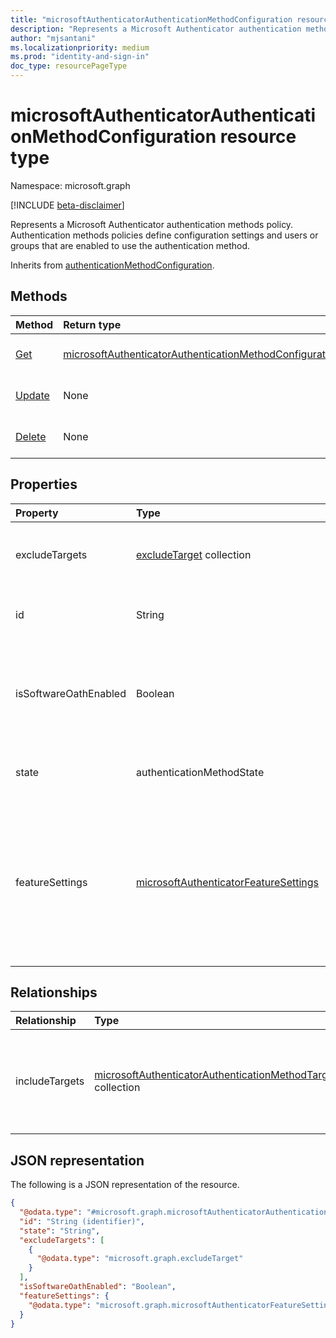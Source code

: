 ```yaml
---
title: "microsoftAuthenticatorAuthenticationMethodConfiguration resource type"
description: "Represents a Microsoft Authenticator authentication methods policy."
author: "mjsantani"
ms.localizationpriority: medium
ms.prod: "identity-and-sign-in"
doc_type: resourcePageType
---
```


# microsoftAuthenticatorAuthenticationMethodConfiguration resource type
Namespace: microsoft.graph

[!INCLUDE [beta-disclaimer](../../includes/beta-disclaimer.md)]

Represents a Microsoft Authenticator authentication methods policy. Authentication methods policies define configuration settings and users or groups that are enabled to use the authentication method.

Inherits from [authenticationMethodConfiguration](../resources/authenticationmethodconfiguration.md).

## Methods
|Method|Return type|Description|
|:---|:---|:---|
|[Get](../api/microsoftauthenticatorauthenticationmethodconfiguration-get.md)|[microsoftAuthenticatorAuthenticationMethodConfiguration](../resources/microsoftauthenticatorauthenticationmethodconfiguration.md)|Read the properties and relationships of a microsoftAuthenticatorAuthenticationMethodConfiguration object.|
|[Update](../api/microsoftauthenticatorauthenticationmethodconfiguration-update.md)|None|Update the properties of a microsoftAuthenticatorAuthenticationMethodConfiguration object.|
|[Delete](../api/microsoftauthenticatorauthenticationmethodconfiguration-delete.md)|None|Reverts the microsoftAuthenticatorAuthenticationMethodConfiguration object to its default configuration.|

## Properties
|Property|Type|Description|
|:---|:---|:---|
|excludeTargets|[excludeTarget](../resources/excludetarget.md) collection|Groups of users that are excluded from the policy.|
|id|String|The authentication method policy identifier.|
|isSoftwareOathEnabled|Boolean|`true` if users can use the OTP code generated by the Microsoft Authenticator app, `false` otherwise.|
|state|authenticationMethodState|Possible values are: `enabled`, `disabled`.|
|featureSettings|[microsoftAuthenticatorFeatureSettings](../resources/microsoftauthenticatorfeaturesettings.md)|A collection of Microsoft Authenticator settings such as number matching and location context, and whether they are enabled for all users or specific users only.|

## Relationships
|Relationship|Type|Description|
|:---|:---|:---|
|includeTargets|[microsoftAuthenticatorAuthenticationMethodTarget](../resources/microsoftauthenticatorauthenticationmethodtarget.md) collection|A collection of groups that are enabled to use the authentication method. Expanded by default.|

## JSON representation
The following is a JSON representation of the resource.
<!-- {
  "blockType": "resource",
  "keyProperty": "id",
  "@odata.type": "microsoft.graph.microsoftAuthenticatorAuthenticationMethodConfiguration",
  "baseType": "microsoft.graph.authenticationMethodConfiguration",
  "openType": false
}
-->
``` json
{
  "@odata.type": "#microsoft.graph.microsoftAuthenticatorAuthenticationMethodConfiguration",
  "id": "String (identifier)",
  "state": "String",
  "excludeTargets": [
    {
      "@odata.type": "microsoft.graph.excludeTarget"
    }
  ],
  "isSoftwareOathEnabled": "Boolean",
  "featureSettings": {
    "@odata.type": "microsoft.graph.microsoftAuthenticatorFeatureSettings"
  }
}
```

